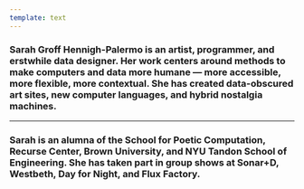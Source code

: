 ```yaml
---
template: text
---
```


### Sarah Groff Hennigh-Palermo is an artist, programmer, and erstwhile data designer. **Her work centers around methods to make computers and data more humane — more accessible, more flexible, more contextual.** She has created data-obscured art sites, new computer languages, and hybrid nostalgia machines.

---

### **Sarah is an alumna of the School for Poetic Computation, Recurse Center, Brown University, and NYU Tandon School of Engineering.** She has taken part in group shows at Sonar+D, Westbeth, Day for Night, and Flux Factory.
